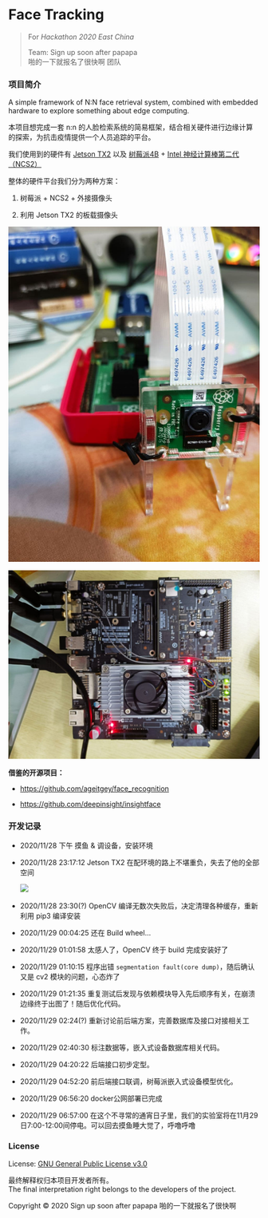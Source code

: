 # Face Tracking


> For *Hackathon 2020 East China*  
>
> Team: Sign up soon after papapa   
> 啪的一下就报名了很快啊 团队 


### 项目简介

A simple framework of N:N face retrieval system, combined with embedded hardware to explore something about edge computing.  

本项目想完成一套 n:n 的人脸检索系统的简易框架，结合相关硬件进行边缘计算的探索，为抗击疫情提供一个人员追踪的平台。  

我们使用到的硬件有 [Jetson TX2](https://developer.nvidia.com/embedded/jetson-tx2) 以及 [树莓派4B](https://www.raspberrypi.org/products/raspberry-pi-4-model-b/) + [Intel 神经计算棒第二代（NCS2）](https://ark.intel.com/content/www/us/en/ark/products/140109/intel-neural-compute-stick-2.html)



整体的硬件平台我们分为两种方案：

1. 树莓派 + NCS2 + 外接摄像头  

2. 利用 Jetson TX2 的板载摄像头


![](img/p1.jpg)

![](img/p2.jpg)



**借鉴的开源项目：**   

- https://github.com/ageitgey/face_recognition  

- https://github.com/deepinsight/insightface  

###  开发记录

- 2020/11/28 下午 摸鱼 & 调设备，安装环境  

- 2020/11/28 23:17:12 Jetson TX2 在配环境的路上不堪重负，失去了他的全部空间

    ![](img/Hackathon1.jpg)

- 2020/11/28 23:30(?) OpenCV 编译无数次失败后，决定清理各种缓存，重新利用 pip3 编译安装  

- 2020/11/29 00:04:25 还在 Build wheel...

- 2020/11/29 01:01:58 太感人了，OpenCV 终于 build 完成安装好了

- 2020/11/29 01:10:15 程序出错 `segmentation fault(core dump)`，随后确认又是 cv2 模块的问题，心态炸了  

- 2020/11/29 01:21:35 重复测试后发现与依赖模块导入先后顺序有关，在崩溃边缘终于出图了！随后优化代码。  

- 2020/11/29 02:24(?) 重新讨论前后端方案，完善数据库及接口对接相关工作。  

- 2020/11/29 02:40:30 标注数据等，嵌入式设备数据库相关代码。 

- 2020/11/29 04:20:22 后端接口初步定型。  

- 2020/11/29 04:52:20 前后端接口联调，树莓派嵌入式设备模型优化。  

- 2020/11/29 06:56:20 docker公网部署已完成

- 2020/11/29 06:57:00 在这个不寻常的通宵日子里，我们的实验室将在11月29日7:00-12:00间停电。可以回去摸鱼睡大觉了，呼噜呼噜


### License

License: [GNU General Public License v3.0](LICENSE)

最终解释权归本项目开发者所有。   
The final interpretation right belongs to the developers of the project.

Copyright © 2020 Sign up soon after papapa 啪的一下就报名了很快啊  